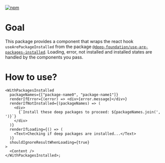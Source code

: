 [![npm](https://img.shields.io/npm/v/@deep-foundation/react-with-packages-installed.svg)](https://www.npmjs.com/package/@deep-foundation/react-with-packages-installed)

# Goal

This package provides a component that wraps the react hook `useArePackageInstalled` from the package [`@deep-foundation/use-are-packages-installed`](https://www.npmjs.com/package/@deep-foundation/use-are-packages-installed). Loading, error, not installed and installed states are handled by the components you pass.

# How to use?

```tsx
<WithPackagesInstalled
  packageNames={["package-name0", "package-name1"]}
  renderIfError={(error) => <div>{error.message}</div>}
  renderIfNotInstalled={(packageNames) => (
    <div>
      {`Install these deep packages to proceed: ${packageNames.join(', ')}`}
    </div>
  )}
  renderIfLoading={() => (
    <Text>Checking if deep packages are installed...</Text>
  )}
  shouldIgnoreResultWhenLoading={true}
>
  <Content />
</WithPackagesInstalled>;

```
